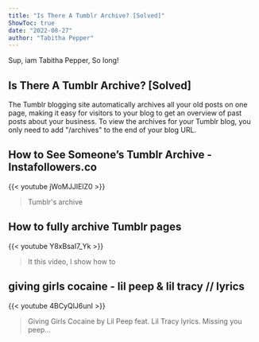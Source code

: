 ```yaml
---
title: "Is There A Tumblr Archive? [Solved]"
ShowToc: true 
date: "2022-08-27"
author: "Tabitha Pepper" 
---
```


Sup, iam Tabitha Pepper, So long!
## Is There A Tumblr Archive? [Solved]
The Tumblr blogging site automatically archives all your old posts on one page, making it easy for visitors to your blog to get an overview of past posts about your business. To view the archives for your Tumblr blog, you only need to add "/archives" to the end of your blog URL.

## How to See Someone’s Tumblr Archive - Instafollowers.co
{{< youtube jWoMJJIElZ0 >}}
>Tumblr's archive

## How to fully archive Tumblr pages
{{< youtube Y8xBsaI7_Yk >}}
>It this video, I show how to 

## giving girls cocaine - lil peep & lil tracy // lyrics
{{< youtube 4BCyQlJ6unI >}}
>Giving Girls Cocaine by Lil Peep feat. Lil Tracy lyrics. Missing you peep...

